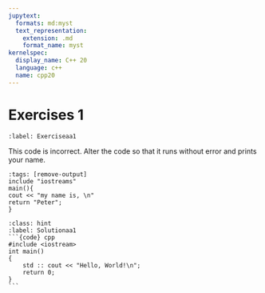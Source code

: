 ```yaml
---
jupytext:
  formats: md:myst
  text_representation:
    extension: .md
    format_name: myst
kernelspec:
  display_name: C++ 20
  language: c++
  name: cpp20
---
```


# Exercises 1

`````{exercise-start} 
:label: Exerciseaa1
`````
This code is incorrect. Alter the code so that it runs without error and prints your name.
`````{code-block} cpp
:tags: [remove-output]
include "iostreams"
main(){
cout << "my name is, \n"
return "Peter";
}
`````
````{solution} Exerciseaa1 
:class: hint 
:label: Solutionaa1
```{code} cpp
#include <iostream>
int main()
{
	std :: cout << "Hello, World!\n";
	return 0;
}
```
````
`````{exercise-end}
`````

